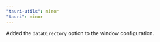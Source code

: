 ```yaml
---
"tauri-utils": minor
"tauri": minor
---
```


Added the `dataDirectory` option to the window configuration.

